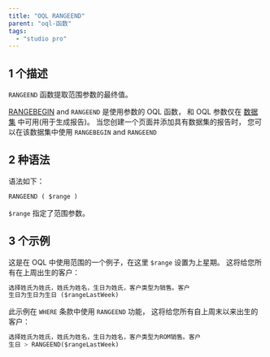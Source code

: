 ```yaml
---
title: "OQL RANGEEND"
parent: "oql-函数"
tags:
  - "studio pro"
---
```


## 1 个描述

`RANGEEND` 函数提取范围参数的最终值。

[RANGEBEGIN](oql-rangebegin) and `RANGEEND` 是使用参数的 OQL 函数， 和 OQL 参数仅在 [数据集](data-sets) 中可用(用于生成报告)。 当您创建一个页面并添加具有数据集的报告时， 您可以在该数据集中使用 `RANGEBEGIN` and `RANGEEND`

## 2 种语法

语法如下：

```sql
RANGEEND ( $range )
```

`$range` 指定了范围参数。

## 3 个示例

这是在 OQL 中使用范围的一个例子，在这里 `$range` 设置为上星期。 这将给您所有在上周出生的客户：

```sql
选择姓氏为姓氏，姓氏为姓名，生日为姓氏，客户类型为销售。客户
生日为生日为生日 ($rangeLastWeek)
```

此示例在 `WHERE` 条款中使用 `RANGEEND` 功能， 这将给您所有自上周末以来出生的客户：

```sql
选择姓氏为姓氏，姓氏为姓名，生日为姓名，客户类型为ROM销售。客户
生日 > RANGEEND($rangeLastWeek)
```
